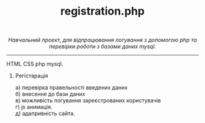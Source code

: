 <h1 align="center" style="text-align: center;">registration.php</h1><br />
 <p align="center" style="text-align: center;"><i>Навчальний проєкт, для відпрацювання логування з допомогою php
та перевірки роботи з базами даних mysql.</i></p><hr /> 

<p>HTML CSS php mysql.</p>


1. Регістарація

    а) перевірка правельності введених даних<br />
    б) внесення до бази даних<br />
    в) можливість логування зареєстрованих користувачів<br />
    г) js анимація.<br />
    д) адапривність сайта.<br />